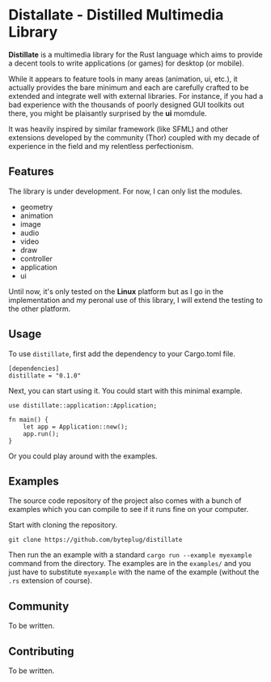 # Distallate - Distilled Multimedia Library

**Distillate** is a multimedia library for the Rust language which aims to provide a decent tools to write applications (or games) for desktop (or mobile).

While it appears to feature tools in many areas (animation, ui, etc.), it actually provides the bare minimum and each are carefully crafted to be extended and integrate well with external libraries.
For instance, if you had a bad experience with the thousands of poorly designed GUI toolkits out there, you might be plaisantly surprised by the **ui** momdule.

It was heavily inspired by similar framework (like SFML) and other extensions developed by the community (Thor) coupled with my decade of experience in the field and my relentless perfectionism.  

## Features

The library is under development. For now, I can only list the modules.

- geometry
- animation
- image
- audio
- video
- draw
- controller
- application
- ui

Until now, it's only tested on the **Linux** platform but as I go in the implementation and my peronal use of this library, I will extend the testing to the other platform.

## Usage

To use `distillate`, first add the dependency to your Cargo.toml file.

```
[dependencies]
distillate = "0.1.0"
```

Next, you can start using it. You could start with this minimal example.

```
use distillate::application::Application;

fn main() {
    let app = Application::new();
    app.run();
}
```

Or you could play around with the examples.

## Examples

The source code repository of the project also comes with a bunch of examples which you can compile to see if it runs fine on your computer.

Start with cloning the repository.

```
git clone https://github.com/byteplug/distillate
```

Then run the an example with a standard `cargo run --example myexample` command from the directory. The examples are in the `examples/` and you just have to substitute `myexample` with the name of the example (without the `.rs` extension of course).

## Community

To be written.

## Contributing

To be written.